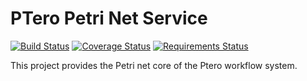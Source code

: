 # PTero Petri Net Service
[![Build Status](https://travis-ci.org/vectis/ptero-petri.svg?branch=master)](https://travis-ci.org/vectis/ptero-petri)
[![Coverage Status](https://coveralls.io/repos/github/vectis/ptero-petri/badge.svg)](https://coveralls.io/github/vectis/ptero-petri)
[![Requirements Status](https://requires.io/github/davidlmorton/ptero-petri/requirements.svg?branch=master)](https://requires.io/github/davidlmorton/ptero-petri/requirements/?branch=master)

This project provides the Petri net core of the Ptero workflow system.
